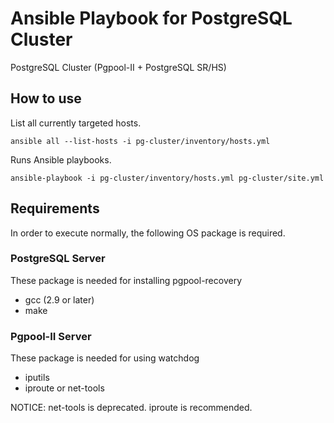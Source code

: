 # Ansible Playbook for PostgreSQL Cluster

PostgreSQL Cluster (Pgpool-II + PostgreSQL SR/HS)

## How to use

List all currently targeted hosts.

```Shell
ansible all --list-hosts -i pg-cluster/inventory/hosts.yml
```

Runs Ansible playbooks.

```Shell
ansible-playbook -i pg-cluster/inventory/hosts.yml pg-cluster/site.yml
```

## Requirements

In order to execute normally, the following OS package is required.

### PostgreSQL Server

These package is needed for installing pgpool-recovery

* gcc (2.9 or later)
* make

### Pgpool-II Server

These package is needed for using watchdog

* iputils
* iproute or net-tools

NOTICE: net-tools is deprecated. iproute is recommended.
